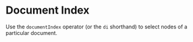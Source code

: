 # Document Index

Use the `documentIndex` operator (or the `di` shorthand) to select nodes of a particular document.
